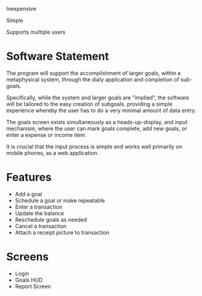

Inexpensive

Simple

Supports multiple users


# Software Statement

The program will support the accomplishment of larger goals, within a
metaphysical system, through the dialy application and completion of
sub-goals.

Specifically, while the system and larger goals are "implied", the
software will be tailored to the easy creation of subgoals, providing
a simple experience whereby the user has to do a very minimal amount
of data entry.

The goals screen exists simultaneously as a heads-up-display, and
input mechanism, where the user can mark goals complete, add new
goals, or enter a expense or income item.

It is crucial that the input process is simple and works well
primarily on mobile phones, as a web application.


# Features

- Add a goal
- Schedule a goal or make repeatable
- Enter a transaction
- Update the balance
- Reschedule goals as needed
- Cancel a transaction
- Attach a receipt picture to transaction

# Screens

- Login
- Goals HUD
- Report Screen



